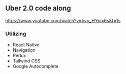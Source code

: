 ## Uber 2.0 code along
https://www.youtube.com/watch?v=bvn_HYpix6s&t=1s
### Utilizing
- React Native
- Navigation
- Redux
- Tailwind CSS
- Google Autocomplete